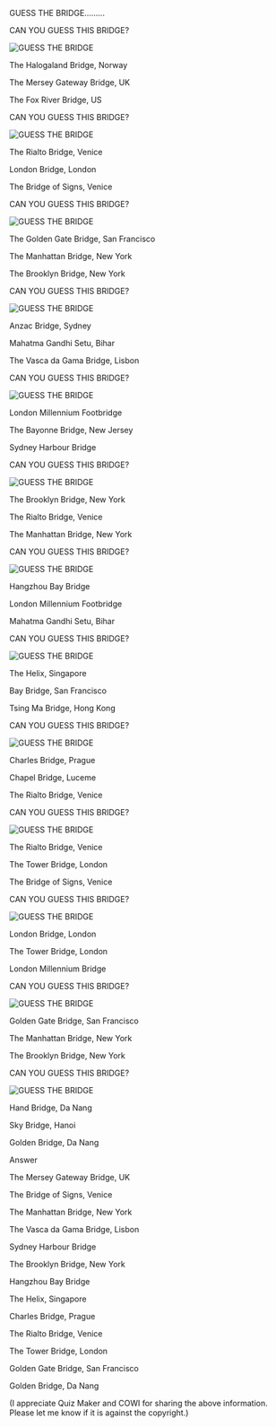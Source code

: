 GUESS THE BRIDGE.........


CAN YOU GUESS THIS BRIDGE?

![GUESS THE BRIDGE](https://github.com/ywangnccu/ywang/blob/main/images/GuessBridge/BridgeGuess.jpg)

The Halogaland Bridge, Norway 

The Mersey Gateway Bridge, UK

The Fox River Bridge, US


CAN YOU GUESS THIS BRIDGE?

![GUESS THE BRIDGE](https://github.com/ywangnccu/ywang/blob/main/images/GuessBridge/BridgeSigns.jpg)

The Rialto Bridge, Venice

London Bridge, London

The Bridge of Signs, Venice


CAN YOU GUESS THIS BRIDGE?

![GUESS THE BRIDGE](https://github.com/ywangnccu/ywang/blob/main/images/GuessBridge/BridgeManhattan.jpg)

The Golden Gate Bridge, San Francisco

The Manhattan Bridge, New York

The Brooklyn Bridge, New York


CAN YOU GUESS THIS BRIDGE?

![GUESS THE BRIDGE](https://github.com/ywangnccu/ywang/blob/main/images/GuessBridge/BridgeGama.jpg)

Anzac Bridge, Sydney

Mahatma Gandhi Setu, Bihar

The Vasca da Gama Bridge, Lisbon


CAN YOU GUESS THIS BRIDGE?

![GUESS THE BRIDGE](https://github.com/ywangnccu/ywang/blob/main/images/GuessBridge/BridgeSydney.jpg)

London Millennium Footbridge

The Bayonne Bridge, New Jersey

Sydney Harbour Bridge


CAN YOU GUESS THIS BRIDGE?

![GUESS THE BRIDGE](https://github.com/ywangnccu/ywang/blob/main/images/GuessBridge/BridgeBrooklyn.jpg)

The Brooklyn Bridge, New York

The Rialto Bridge, Venice

The Manhattan Bridge, New York


CAN YOU GUESS THIS BRIDGE?

![GUESS THE BRIDGE](https://github.com/ywangnccu/ywang/blob/main/images/GuessBridge/BridgeHangzhoubay.jpg)

Hangzhou Bay Bridge

London Millennium Footbridge

Mahatma Gandhi Setu, Bihar


CAN YOU GUESS THIS BRIDGE?

![GUESS THE BRIDGE](https://github.com/ywangnccu/ywang/blob/main/images/GuessBridge/BridgeHelix.jpg)

The Helix, Singapore

Bay Bridge, San Francisco

Tsing Ma Bridge, Hong Kong


CAN YOU GUESS THIS BRIDGE?

![GUESS THE BRIDGE](https://github.com/ywangnccu/ywang/blob/main/images/GuessBridge/BridgeCharles.jpg)

Charles Bridge, Prague

Chapel Bridge, Luceme

The Rialto Bridge, Venice


CAN YOU GUESS THIS BRIDGE?

![GUESS THE BRIDGE](https://github.com/ywangnccu/ywang/blob/main/images/GuessBridge/BridgeRialto.jpg)

The Rialto Bridge, Venice

The Tower Bridge, London

The Bridge of Signs, Venice


CAN YOU GUESS THIS BRIDGE?

![GUESS THE BRIDGE](https://github.com/ywangnccu/ywang/blob/main/images/GuessBridge/BridgeTower.jpg)

London Bridge, London

The Tower Bridge, London

London Millennium Bridge


CAN YOU GUESS THIS BRIDGE?

![GUESS THE BRIDGE](https://github.com/ywangnccu/ywang/blob/main/images/GuessBridge/BridgeSanFrancisco.jpg)

Golden Gate Bridge, San Francisco

The Manhattan Bridge, New York

The Brooklyn Bridge, New York


CAN YOU GUESS THIS BRIDGE?

![GUESS THE BRIDGE](https://github.com/ywangnccu/ywang/blob/main/images/GuessBridge/BridgeGolden.jpg)

Hand Bridge, Da Nang

Sky Bridge, Hanoi

Golden Bridge, Da Nang


Answer

The Mersey Gateway Bridge, UK

The Bridge of Signs, Venice

The Manhattan Bridge, New York

The Vasca da Gama Bridge, Lisbon

Sydney Harbour Bridge

The Brooklyn Bridge, New York

Hangzhou Bay Bridge

The Helix, Singapore

Charles Bridge, Prague

The Rialto Bridge, Venice

The Tower Bridge, London

Golden Gate Bridge, San Francisco

Golden Bridge, Da Nang


(I appreciate Quiz Maker and COWI for sharing the above information. Please let me know if it is against the copyright.)


